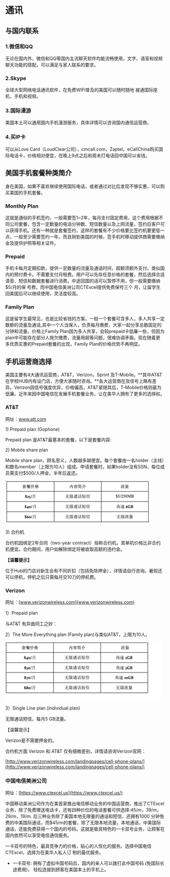 # 通讯

## 与国内联系

### 1.微信和QQ

无论在国内外，微信和QQ等国内主流聊天软件均能流畅使用，文字、语音和视频聊天功能的搭配，可以满足与家人联系的要求。

### 2.Skype

全球大型网络电话通讯软件，在免费WIFI普及的美国可以随时随地 接通国际座机，手机和视频。

### 3.国际漫游

美国本土可以通用国内手机漫游服务，具体详情可以咨询国内通信运营商。

### 4.买IP卡

可以从Love Card（LoudClear公司），cmcall.com，Zaptel，eCallChina购买国际电话卡，价格相对便宜，在晚上9点之后和周末打电话回中国可以省钱。

## 美国手机套餐种类简介

身在美国，如果不喜欢继续使用国际电话，或者通过对比后发现不够实惠，可以购买美国的手机套餐。

### Monthly Plan

这就是通俗的手机签约，一般需要签1~2年，每月支付固定费用，这个费用根据不同公司套餐，包含一定数量的电话分钟数、短信数量以及上网流量，签约后客户可以获得手机。还有一种就是套餐签约，这样的套餐有不少价格要比签约机要更低一点，一般至少需要签约一年。而且刚到美国的时候，签手机时移动提供商需要缴纳金及提供护照等相关证件。

### Prepaid

手机卡每月定期扣款，提供一定数量的流量及通话时间，超额须额外支付。类似国内的预付费卡。不需要支付月租费。用户可以先存任意价格的套餐，然后选择合适语音、短信和数据套餐进行消费。中途回国的话可以暂停不用，但一般需要缴纳$5/月的保 号费。而中国电信美洲公司CTExcel提供免费保号三个 月，让留学生回美国后可以继续使用，灵活度较高。

### Family Plan

这是留学生最常见，也是比较省钱的方案。一般一个套餐可含多人，多人共享一定数额的流量及通话,其中一个人当保人，负责每月缴费，大家一起分享总数固定的分钟和流量。价格上Family Plan因为多人共享，会较prepaid卡低廉一些，但因为plan中可能存在部分人拖欠缴费，流量用超等问题，很难协调矛盾。现在随着更多优质实惠的Prepaid套餐的出现，Family Plan的价格优势不再明显。

## 手机运营商选择

美国主要有4大通讯运营商，AT&T，Verizon，Sprint 及T-Mobile。**其中AT&T在学校HUB内有设门店，方便大家随时咨询。**各大运营商在及信号上略有差异。Verizon因信号强度优异，价格偏高，AT&T紧随其后，T-Mobile价格则最为低廉。近年来因中国电信在发展手机套餐业务，让在美华人拥有了更多的选择权。

### AT&T

网址：www.att.com

1\) Prepaid plan \(Gophone\)

Prepaid plan 是AT&T最基本的套餐，以下是套餐内容:

2\) Mobile share plan

Mobile share plan，顾名思义，人数越多越便宜。每个套餐由一名holder（主线）和数名member（上限为10人）组成。申请套餐时，如果holder没有SSN，每位成员需支付$500/人押金，半年后返还。



![Mobile share plan](../.gitbook/assets/image%20%2848%29.png)

3\) 合约机

合约机因绑定2年合同（two-year contract）俗称合约机。其单机价格比非合约机便宜。合约期间，用户如解除绑定将被收取高额的违约金。

**【温馨提示】**

位于Hub的门店对新生会有不同折扣（包括免除押金），详情请自行咨询。暑假还可以停机，停机之后只需每月交10刀的停机费。

### Verizon

网址：[www.verizonwireless.com](www.verizonwireless.com)

1）Prepaid plan

与AT&T 有异曲同工之妙：

2）The More Everything plan \(Family plan\)与类似AT&T，上限为10人。



![The More Everything plan \(Family plan\)](../.gitbook/assets/image%20%2827%29.png)

3）Single Line plan \(individual plan\)

无限通话短信，每月5 GB流量。

【温馨提示】

Verizon是不需要押金的。

合约机方面 Verizon 和 AT&T 仅有细微差别，详情请咨询Verizon官网：

[http://www.verizonwireless.com/landingpages/cell-phone-plans/](http://www.verizonwireless.com/landingpages/cell-phone-plans/)

###  中国电信美洲公司 <a id="zhong-guo-dian-xin-mei-zhou-gong-si"></a>

网址：[https://www.ctexcel.us](https://www.ctexcel.us/)​‌

中国移动美洲公司作为在美首家推出电信移动业务的中国运营商，推出了CTExcel业务，除了免费赠送电话卡，还有四种价位的电话套餐可供选择:$45/m，$39/m，$29/m，$19/m. 后三种业务除了美国本地无限量的通话和短信，还拥有1000 分钟免费的中美国际通话，而$45/m的套餐，除了无限本地流量，本地通话，中美国际通话，还能免费获得一个国内的号码。这就是极具特色的一卡双号业务，让顾客在国内依然可以享受电信通信服务。‌

 一卡双号的特色，最具竞争力的价格，贴心的人性化的服务。选择中国电信CTExcel，选择为在美华人私人订 制的最优服务。‌

*  一卡双号: 拥有了虚拟中国号码后，国内的亲人可以拨打此中国号码 \(免国际长途费用\)， 轻松连接到顾客在美国本土的手机上。

